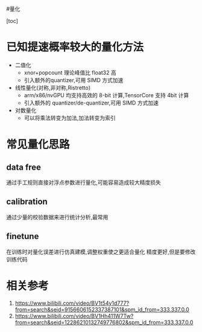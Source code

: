 #量化

[toc]

# 已知提速概率较大的量化方法
- 二值化
    - xnor+popcount 理论峰值比 float32 高
    - 引入额外的quantizer,可用 SIMD 方式加速
- 线性量化(对称,非对称,Ristretto)
    - arm/x86/nvGPU 均支持高效的 8-bit 计算,TensorCore 支持 4bit 计算
    - 引入额外的 quantizer/de-quantizer,可用 SIMD 方式加速
- 对数量化
    - 可以将乘法转变为加法,加法转变为索引

# 常见量化思路
## data free 
通过手工规则直接对浮点参数进行量化,可能容易造成较大精度损失

## calibration
通过少量的校验数据来进行统计分析,最常用

## finetune
在训练时对量化误差进行仿真建模,调整权重使之更适合量化
精度更好,但是要修改训练代码

# 相关参考
1. <https://www.bilibili.com/video/BV1t54y1d777?from=search&seid=9156606152337387101&spm_id_from=333.337.0.0>
2. <https://www.bilibili.com/video/BV1Hh411W7Tw?from=search&seid=12286210132749776802&spm_id_from=333.337.0.0>
